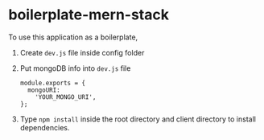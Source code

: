 # boilerplate-mern-stack

To use this application as a boilerplate,

1. Create `dev.js` file inside config folder
2. Put mongoDB info into `dev.js` file

   ```
   module.exports = {
     mongoURI:
       'YOUR_MONGO_URI',
   };
   ```

3. Type `npm install` inside the root directory and client directory to install dependencies.
